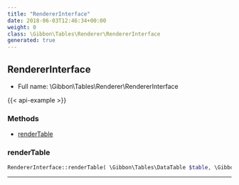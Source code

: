 ```yaml
---
title: "RendererInterface"
date: 2018-06-03T12:46:34+00:00
weight: 0
class: \Gibbon\Tables\Renderer\RendererInterface
generated: true
---
```


## RendererInterface





* Full name: \Gibbon\Tables\Renderer\RendererInterface

{{< api-example >}} 



### Methods

- [renderTable](#rendertable)




### renderTable



```php
RendererInterface::renderTable( \Gibbon\Tables\DataTable $table, \Gibbon\Domain\DataSet $dataSet )
```









---

